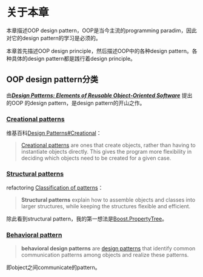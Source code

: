 # 关于本章

本章描述OOP design pattern，OOP是当今主流的programming paradim，因此对它的design pattern的学习是必须的。

本章首先描述OOP design principle，然后描述OOP中的各种design pattern。各种具体的design pattern都是践行着design principle。

## OOP design pattern分类

由[***Design Patterns: Elements of Reusable Object-Oriented Software***](https://en.wikipedia.org/wiki/Design_Patterns) 提出的OOP 的design pattern，是design pattern的开山之作。

### [Creational patterns](https://en.wikipedia.org/wiki/Creational_pattern)

维基百科[Design Patterns#Creational](https://en.wikipedia.org/wiki/Design_Patterns#Creational)：

> [Creational patterns](https://en.wikipedia.org/wiki/Creational_pattern) are ones that create objects, rather than having to instantiate objects directly. This gives the program more flexibility in deciding which objects need to be created for a given case.

### [Structural patterns](https://en.wikipedia.org/wiki/Structural_pattern)

refactoring [Classification of patterns](https://refactoring.guru/design-patterns/classification)：

> **Structural patterns** explain how to assemble objects and classes into larger structures, while keeping the structures flexible and efficient.

除此看到structural pattern，我的第一想法是[Boost.PropertyTree](https://www.boost.org/doc/libs/1_73_0/doc/html/property_tree.html)。

### [Behavioral pattern](https://en.wikipedia.org/wiki/Behavioral_pattern)

> **behavioral design patterns** are [design patterns](https://en.wikipedia.org/wiki/Design_pattern_(computer_science)) that identify common communication patterns among objects and realize these patterns.

即object之间communicate的pattern。


